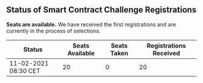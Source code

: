 ## Status of Smart Contract Challenge Registrations

**Seats are available.** We have received the first registrations and are currently in the process of selections.

| Status               |  Seats Available | Seats Taken | Registrations Received | 
|-                     | -                | -           |-                       |
| 11-02-2021 08:30 CET | 20               | 0           | 20                     |

